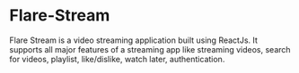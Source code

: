 # Flare-Stream
  Flare Stream is a video streaming application built using ReactJs. It supports all major features of a streaming app like streaming videos, search for videos, playlist, like/dislike, watch later, authentication. 

